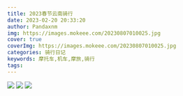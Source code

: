 ```yaml
---
title: 2023春节云南骑行
date: 2023-02-20 20:33:20
author: Pandaxnm
img: https://images.mokeee.com/20230807010025.jpg
cover: true
coverImg: https://images.mokeee.com/20230807010025.jpg
categories: 骑行日记
keywords: 摩托车,机车,摩旅,骑行
tags:
---
```


![](https://images.mokeee.com/20230807005819.png!blog?imageMogr2/auto-orient)
![](https://images.mokeee.com/20230807005818.JPG!blog?imageMogr2/auto-orient)
![](https://images.mokeee.com/20230807005817.JPG!blog?imageMogr2/auto-orient)


